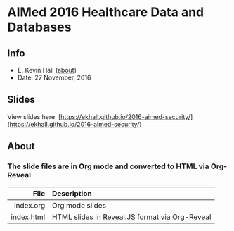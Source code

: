 # AIMed 2016 Healthcare Data and Databases
## Info
* E. Kevin Hall ([about](https://ekhall.gitlab.io/))
* Date: 27 November, 2016

## Slides
View slides here: [https://ekhall.github.io/2016-aimed-security/](https://ekhall.github.io/2016-aimed-security/)

## About
### The slide files are in Org mode and converted to HTML via Org-Reveal

| File | Description |
|------: |:-----------  |
|index.org| Org mode slides|
|index.html|HTML slides in [Reveal.JS](https://github.com/hakimel/reveal.js/) format via [Org-Reveal](https://github.com/yjwen/org-reveal)|
